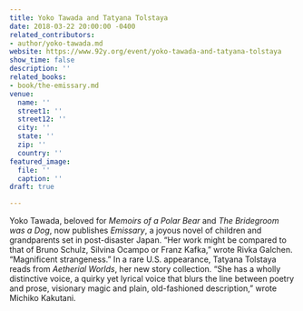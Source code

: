 ```yaml
---
title: Yoko Tawada and Tatyana Tolstaya
date: 2018-03-22 20:00:00 -0400
related_contributors:
- author/yoko-tawada.md
website: https://www.92y.org/event/yoko-tawada-and-tatyana-tolstaya
show_time: false
description: ''
related_books:
- book/the-emissary.md
venue:
  name: ''
  street1: ''
  street12: ''
  city: ''
  state: ''
  zip: ''
  country: ''
featured_image:
  file: ''
  caption: ''
draft: true

---
```

Yoko Tawada, beloved for _Memoirs of a Polar Bear_ and _The Bridegroom was a Dog_, now publishes _Emissary_, a joyous novel of children and grandparents set in post-disaster Japan. “Her work might be compared to that of Bruno Schulz, Silvina Ocampo or Franz Kafka,” wrote Rivka Galchen. “Magnificent strangeness.” In a rare U.S. appearance, Tatyana Tolstaya reads from _Aetherial Worlds_, her new story collection. “She has a wholly distinctive voice, a quirky yet lyrical voice that blurs the line between poetry and prose, visionary magic and plain, old-fashioned description,” wrote Michiko Kakutani.